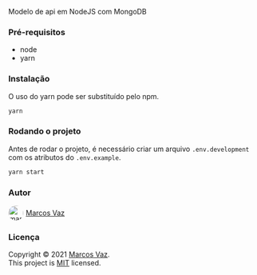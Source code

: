 Modelo de api em NodeJS com MongoDB

### Pré-requisitos
- node
- yarn

### Instalação
O uso do yarn pode ser substituído pelo npm.
```bash
yarn
```

### Rodando o projeto
Antes de rodar o projeto, é necessário criar um arquivo ```.env.development``` com os atributos do ```.env.example```.
```bash
yarn start
```

### Autor
<a href="https://github.com/marcosvaz">
  <p style="display: flex; align-items: center;">
    <img src="https://i.ibb.co/7Rc86f9/elipse.png" alt="marcosvaz" height="30" style="border-radius: 50%" />
    <span style="margin-left: 5px">Marcos Vaz</span>
  </p>
</a>

### Licença
<p>
  Copyright © 2021 <a href="https://github.com/marcosvaz">Marcos Vaz</a>. <br />
  This project is <a href="./license">MIT</a> licensed.
</p>